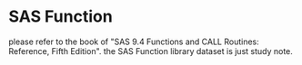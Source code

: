 # SAS Function

please refer to the book of "SAS 9.4 Functions and CALL Routines: Reference, Fifth Edition". the SAS Function library dataset is just study note.

